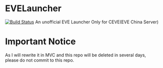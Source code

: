 # EVELauncher
[![Build Status](https://travis-ci.org/imi415/EVELauncher.svg?branch=master)](https://travis-ci.org/imi415/EVELauncher)
An unofficial EVE Launcher
Only for CEVE(EVE China Server)
# Important Notice
As I will rewrite it in MVC and this repo will be deleted in several days, please do not commit to this repo.
